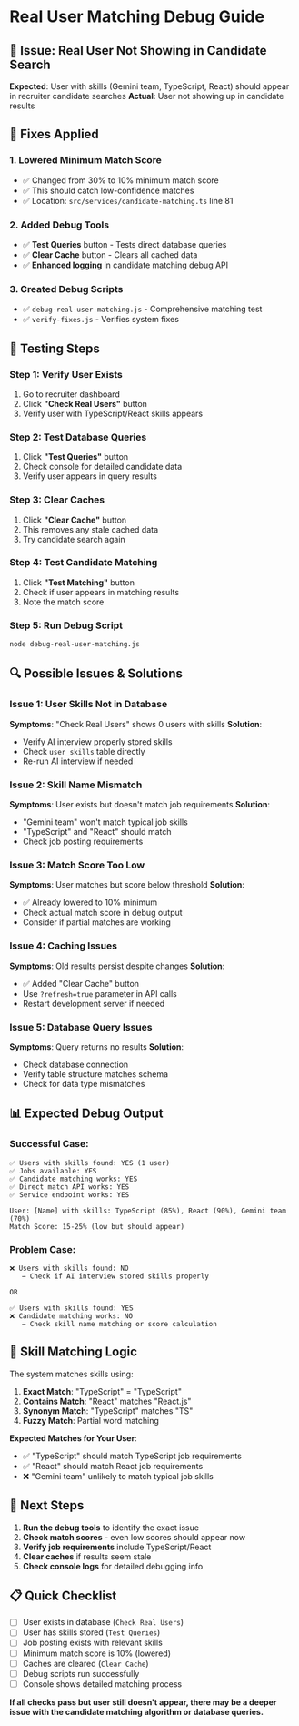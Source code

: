 # Real User Matching Debug Guide

## 🎯 **Issue**: Real User Not Showing in Candidate Search

**Expected**: User with skills (Gemini team, TypeScript, React) should appear in recruiter candidate searches
**Actual**: User not showing up in candidate results

## 🔧 **Fixes Applied**

### 1. **Lowered Minimum Match Score**
- ✅ Changed from 30% to 10% minimum match score
- ✅ This should catch low-confidence matches
- ✅ Location: `src/services/candidate-matching.ts` line 81

### 2. **Added Debug Tools**
- ✅ **Test Queries** button - Tests direct database queries
- ✅ **Clear Cache** button - Clears all cached data
- ✅ **Enhanced logging** in candidate matching debug API

### 3. **Created Debug Scripts**
- ✅ `debug-real-user-matching.js` - Comprehensive matching test
- ✅ `verify-fixes.js` - Verifies system fixes

## 🧪 **Testing Steps**

### **Step 1: Verify User Exists**
1. Go to recruiter dashboard
2. Click **"Check Real Users"** button
3. Verify user with TypeScript/React skills appears

### **Step 2: Test Database Queries**
1. Click **"Test Queries"** button
2. Check console for detailed candidate data
3. Verify user appears in query results

### **Step 3: Clear Caches**
1. Click **"Clear Cache"** button
2. This removes any stale cached data
3. Try candidate search again

### **Step 4: Test Candidate Matching**
1. Click **"Test Matching"** button
2. Check if user appears in matching results
3. Note the match score

### **Step 5: Run Debug Script**
```bash
node debug-real-user-matching.js
```

## 🔍 **Possible Issues & Solutions**

### **Issue 1: User Skills Not in Database**
**Symptoms**: "Check Real Users" shows 0 users with skills
**Solution**: 
- Verify AI interview properly stored skills
- Check `user_skills` table directly
- Re-run AI interview if needed

### **Issue 2: Skill Name Mismatch**
**Symptoms**: User exists but doesn't match job requirements
**Solution**:
- "Gemini team" won't match typical job skills
- "TypeScript" and "React" should match
- Check job posting requirements

### **Issue 3: Match Score Too Low**
**Symptoms**: User matches but score below threshold
**Solution**:
- ✅ Already lowered to 10% minimum
- Check actual match score in debug output
- Consider if partial matches are working

### **Issue 4: Caching Issues**
**Symptoms**: Old results persist despite changes
**Solution**:
- ✅ Added "Clear Cache" button
- Use `?refresh=true` parameter in API calls
- Restart development server if needed

### **Issue 5: Database Query Issues**
**Symptoms**: Query returns no results
**Solution**:
- Check database connection
- Verify table structure matches schema
- Check for data type mismatches

## 📊 **Expected Debug Output**

### **Successful Case**:
```
✅ Users with skills found: YES (1 user)
✅ Jobs available: YES
✅ Candidate matching works: YES
✅ Direct match API works: YES
✅ Service endpoint works: YES

User: [Name] with skills: TypeScript (85%), React (90%), Gemini team (70%)
Match Score: 15-25% (low but should appear)
```

### **Problem Case**:
```
❌ Users with skills found: NO
   → Check if AI interview stored skills properly

OR

✅ Users with skills found: YES
❌ Candidate matching works: NO
   → Check skill name matching or score calculation
```

## 🎯 **Skill Matching Logic**

The system matches skills using:

1. **Exact Match**: "TypeScript" = "TypeScript"
2. **Contains Match**: "React" matches "React.js"
3. **Synonym Match**: "TypeScript" matches "TS"
4. **Fuzzy Match**: Partial word matching

**Expected Matches for Your User**:
- ✅ "TypeScript" should match TypeScript job requirements
- ✅ "React" should match React job requirements  
- ❌ "Gemini team" unlikely to match typical job skills

## 🚀 **Next Steps**

1. **Run the debug tools** to identify the exact issue
2. **Check match scores** - even low scores should appear now
3. **Verify job requirements** include TypeScript/React
4. **Clear caches** if results seem stale
5. **Check console logs** for detailed debugging info

## 📋 **Quick Checklist**

- [ ] User exists in database (`Check Real Users`)
- [ ] User has skills stored (`Test Queries`)
- [ ] Job posting exists with relevant skills
- [ ] Minimum match score is 10% (lowered)
- [ ] Caches are cleared (`Clear Cache`)
- [ ] Debug scripts run successfully
- [ ] Console shows detailed matching process

**If all checks pass but user still doesn't appear, there may be a deeper issue with the candidate matching algorithm or database queries.**